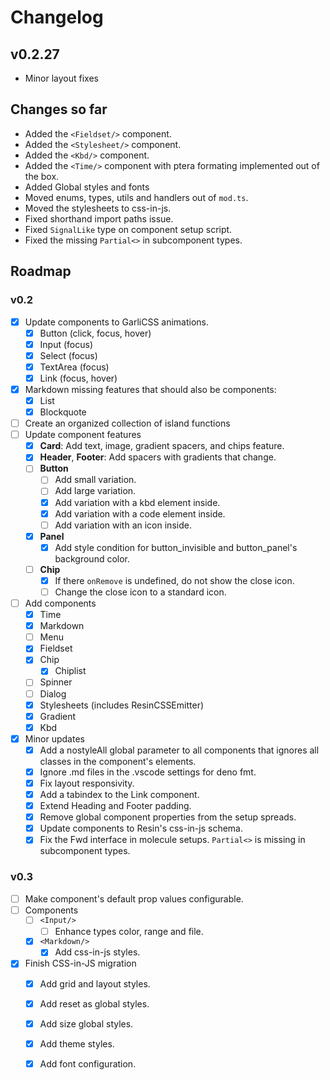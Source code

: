 # Changelog

## v0.2.27

- Minor layout fixes
 
## Changes so far

- Added the `<Fieldset/>` component.
- Added the `<Stylesheet/>` component.
- Added the `<Kbd/>` component.
- Added the `<Time/>` component with ptera formating implemented out of the box.
- Added Global styles and fonts
- Moved enums, types, utils and handlers out of `mod.ts`.
- Moved the stylesheets to css-in-js.
- Fixed shorthand import paths issue.
- Fixed `SignalLike` type on component setup script.
- Fixed the missing `Partial<>` in subcomponent types.

## Roadmap

### v0.2

- [x] Update components to GarliCSS animations.
  - [x] Button (click, focus, hover)
  - [x] Input (focus)
  - [x] Select (focus)
  - [x] TextArea (focus)
  - [x] Link (focus, hover)
- [x] Markdown missing features that should also be components:
  - [x] List
  - [x] Blockquote
- [ ] Create an organized collection of island functions
- [ ] Update component features
  - [x] **Card**: Add text, image, gradient spacers, and chips feature.
  - [x] **Header**, **Footer**: Add spacers with gradients that change.
  - [ ] **Button**
    - [ ] Add small variation.
    - [ ] Add large variation.
    - [x] Add variation with a kbd element inside.
    - [x] Add variation with a code element inside.
    - [ ] Add variation with an icon inside.
  - [x] **Panel**
    - [x] Add style condition for button_invisible and button_panel's background color.
  - [ ] **Chip**
    - [x] If there `onRemove` is undefined, do not show the close icon.
    - [ ] Change the close icon to a standard icon.
- [ ] Add components
  - [x] Time
  - [x] Markdown
  - [ ] Menu
  - [x] Fieldset
  - [x] Chip
    - [x] Chiplist
  - [ ] Spinner
  - [ ] Dialog
  - [x] Stylesheets (includes ResinCSSEmitter)
  - [x] Gradient
  - [x] Kbd
- [x] Minor updates
  - [x] Add a nostyleAll global parameter to all components that ignores all classes in the component's elements.
  - [x] Ignore .md files in the .vscode settings for deno fmt.
  - [x] Fix layout responsivity.
  - [x] Add a tabindex to the Link component.
  - [x] Extend Heading and Footer padding.
  - [x] Remove global component properties from the setup spreads.
  - [x] Update components to Resin's css-in-js schema.
  - [x] Fix the Fwd interface in molecule setups. `Partial<>` is missing in subcomponent types.

### v0.3

- [ ] Make component's default prop values configurable.
- [ ] Components
  - [ ] `<Input/>`
    - [ ] Enhance types color, range and file.
  - [x] `<Markdown/>`
    - [x] Add css-in-js styles.
- [x] Finish CSS-in-JS migration
  - [x] Add grid and layout styles.
  - [x] Add reset as global styles.
  - [x] Add size global styles.
  - [x] Add theme styles.
  - [x] Add font configuration.

